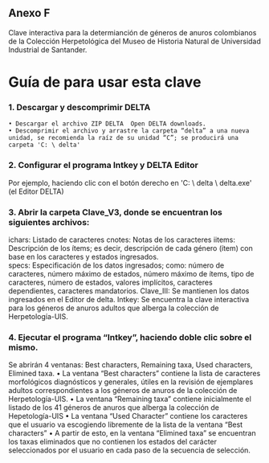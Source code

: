 ## Anexo F

Clave interactiva para la determianción de géneros de anuros colombianos de la Colección Herpetológica del Museo de Historia Natural de Universidad Industrial de Santander.


# Guía de para usar esta clave

### 1. Descargar y descomprimir DELTA
    • Descargar el archivo ZIP DELTA  Open DELTA downloads.
    • Descomprimir el archivo y arrastre la carpeta “delta” a una nueva unidad, se recomienda la raíz de su unidad “C”; se producirá una carpeta 'C: \ delta'

### 2. Configurar el programa Intkey y DELTA Editor

Por ejemplo, haciendo clic con el botón derecho en 'C: \ delta \ delta.exe' (el Editor DELTA)

### 3. Abrir la carpeta Clave_V3, donde se encuentran los siguientes archivos:
ichars: Listado de caracteres 
cnotes: Notas de los caracteres
iitems: Descripción de los ítems; es decir, descripción de cada género (ítem) con base en los caracteres y estados ingresados.  
specs: Especificación de los datos ingresados; como: número de caracteres, número máximo de estados, número máximo de ítems, tipo de caracteres, número de estados, valores implícitos, caracteres dependientes, caracteres mandatorios. 
Clave_III: Se mantienen los datos ingresados en el Editor de delta.
Intkey: Se encuentra la clave interactiva para los géneros de anuros adultos que alberga la colección de Herpetología-UIS. 

### 4. Ejecutar el programa “Intkey”, haciendo doble clic sobre el mismo.
Se abrirán 4 ventanas: Best characters, Remaining taxa, Used characters, Elimined taxa.
    • La ventana “Best characters” contiene la lista de caracteres morfológicos diagnósticos y generales, útiles en la revisión de ejemplares adultos correspondientes a los géneros de anuros de la colección de Herpetología-UIS.
    • La ventana “Remaining taxa” contiene inicialmente el listado de los 41 géneros de anuros que alberga la colección de Hepetología-UIS
    • La ventana “Used Character” contiene los caracteres que el usuario va escogiendo libremente de la lista de la ventana “Best characters”
    • A partir de esto, en la ventana “Elimined taxa” se encuentran los taxas eliminados que no contienen los estados del carácter seleccionados por el usuario en cada paso de la secuencia de selección.  
